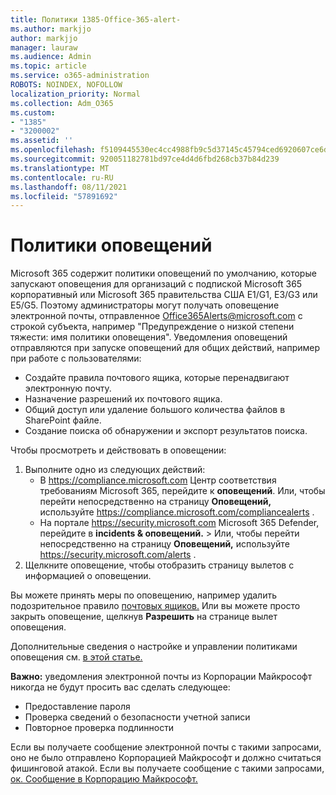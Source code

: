 ```yaml
---
title: Политики 1385-Office-365-alert-
ms.author: markjjo
author: markjjo
manager: lauraw
ms.audience: Admin
ms.topic: article
ms.service: o365-administration
ROBOTS: NOINDEX, NOFOLLOW
localization_priority: Normal
ms.collection: Adm_O365
ms.custom:
- "1385"
- "3200002"
ms.assetid: ''
ms.openlocfilehash: f5109445530ec4cc4988fb9c5d37145c45794ced6920607ce6df85c6497c25ec
ms.sourcegitcommit: 920051182781bd97ce4d4d6fbd268cb37b84d239
ms.translationtype: MT
ms.contentlocale: ru-RU
ms.lasthandoff: 08/11/2021
ms.locfileid: "57891692"
---
```

# <a name="alert-policies"></a>Политики оповещений

Microsoft 365 содержит политики [](https://docs.microsoft.com/microsoft-365/compliance/alert-policies#default-alert-policies) оповещений по умолчанию, которые запускают оповещения для организаций с подпиской Microsoft 365 корпоративный или Microsoft 365 правительства США E1/G1, E3/G3 или E5/G5. Поэтому администраторы могут получать оповещение электронной почты, отправленное Office365Alerts@microsoft.com с строкой субъекта, например "Предупреждение о низкой степени тяжести: имя политики оповещения". Уведомления оповещений отправляются при запуске оповещений для общих действий, например при работе с пользователями:

- Создайте правила почтового ящика, которые перенадвигают электронную почту.
- Назначение разрешений их почтового ящика.
- Общий доступ или удаление большого количества файлов в SharePoint файле.
- Создание поиска об обнаружении и экспорт результатов поиска.

Чтобы просмотреть и действовать в оповещении:

1. Выполните одно из следующих действий:
   - В <https://compliance.microsoft.com> Центр соответствия требованиям Microsoft 365, перейдите к **оповещений**. Или, чтобы перейти непосредственно на страницу **Оповещений,** используйте <https://compliance.microsoft.com/compliancealerts> .
   - На портале <https://security.microsoft.com> Microsoft 365 Defender, перейдите в **incidents & оповещений.** \>  Или, чтобы перейти непосредственно на страницу **Оповещений,** используйте <https://security.microsoft.com/alerts> .
2. Щелкните оповещение, чтобы отобразить страницу вылетов с информацией о оповещении.

Вы можете принять меры по оповещению, например удалить подозрительное правило [почтовых ящиков.](https://docs.microsoft.com/microsoft-365/security/office-365-security/responding-to-a-compromised-email-account) Или вы можете просто закрыть оповещение, щелкнув **Разрешить** на странице вылет оповещения.

Дополнительные сведения о настройке и управлении политиками оповещения см. [в этой статье.](https://docs.microsoft.com/microsoft-365/compliance/alert-policies)

**Важно:** уведомления электронной почты из Корпорации Майкрософт никогда не будут просить вас сделать следующее:

- Предоставление пароля
- Проверка сведений о безопасности учетной записи
- Повторное проверка подлинности

Если вы получаете сообщение электронной почты с такими запросами, оно не было отправлено Корпорацией Майкрософт и должно считаться фишинговой атакой. Если вы получаете сообщение с такими запросами, [ок. Сообщение в Корпорацию Майкрософт.](https://docs.microsoft.com/microsoft-365/security/office-365-security/report-junk-email-messages-to-microsoft)
